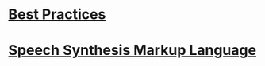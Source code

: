# [Best Practices](https://cloud.google.com/dialogflow/cx/docs/concept/voice-agent-design)

# [Speech Synthesis Markup Language](https://cloud.google.com/text-to-speech/docs/ssml)
